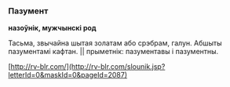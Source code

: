### Пазумент
**назоўнік, мужчынскі род**

Тасьма, звычайна шытая золатам або срэбрам, галун. Абшыты пазументамі кафтан. || прыметнік: пазументавы і пазументны.

<a rel="author">[http://rv-blr.com/](http://rv-blr.com/slounik.jsp?letterId=0&maskId=0&pageId=2087)</a>
